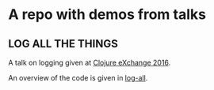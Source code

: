 # A repo with demos from talks

## LOG ALL THE THINGS ##
A talk on logging given at
[Clojure eXchange 2016](https://skillsmatter.com/conferences/7430-clojure-exchange-2016).

An overview of the code is given in [log-all](./log-all).
